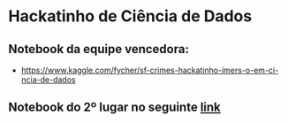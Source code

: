 # Hackatinho de Ciência de Dados

## Notebook da equipe vencedora:
- https://www.kaggle.com/fycher/sf-crimes-hackatinho-imers-o-em-ci-ncia-de-dados

## Notebook do 2º lugar no seguinte [link]()


